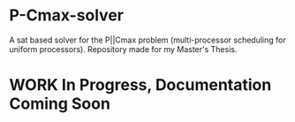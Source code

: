 # P-Cmax-solver
A sat based solver for the P||Cmax problem (multi-processor scheduling for uniform processors).
Repository made for my Master's Thesis.

# WORK In Progress, Documentation Coming Soon
